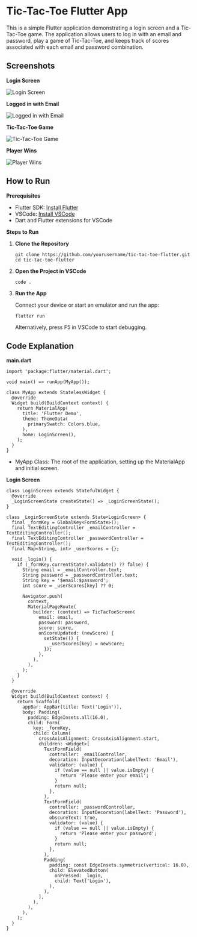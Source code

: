 # Tic-Tac-Toe Flutter App

This is a simple Flutter application demonstrating a login screen and a Tic-Tac-Toe game. The application allows users to log in with an email and password, play a game of Tic-Tac-Toe, and keeps track of scores associated with each email and password combination.


## Screenshots

**Login Screen**

![Login Screen](/screenshots/Login%20Screen.png)

**Logged in with Email**

![Logged in with Email](/screenshots/Logged%20in%20with%20Email.png)

**Tic-Tac-Toe Game**

![Tic-Tac-Toe Game](/screenshots/Tic-Tac-Toe%20Game.png)

**Player Wins**

![Player Wins](/screenshots/Player%20Wins.png)

## How to Run
**Prerequisites**
- Flutter SDK: [Install Flutter](https://flutter.dev/docs/get-started/install)
- VSCode: [Install VSCode](https://code.visualstudio.com/)
- Dart and Flutter extensions for VSCode

**Steps to Run**

1. **Clone the Repository**
    ```
    git clone https://github.com/yourusername/tic-tac-toe-flutter.git
    cd tic-tac-toe-flutter
    ```
2. **Open the Project in VSCode**
    ```
    code .
    ```
3. **Run the App**

    Connect your device or start an emulator and run the app:
    ```
    flutter run
    ```
    Alternatively, press F5 in VSCode to start debugging.

## Code Explanation

**main.dart**

```
import 'package:flutter/material.dart';

void main() => runApp(MyApp());

class MyApp extends StatelessWidget {
  @override
  Widget build(BuildContext context) {
    return MaterialApp(
      title: 'Flutter Demo',
      theme: ThemeData(
        primarySwatch: Colors.blue,
      ),
      home: LoginScreen(),
    );
  }
}
```
- MyApp Class: The root of the application, setting up the MaterialApp and initial screen.

**Login Screen**
```
class LoginScreen extends StatefulWidget {
  @override
  _LoginScreenState createState() => _LoginScreenState();
}

class _LoginScreenState extends State<LoginScreen> {
  final _formKey = GlobalKey<FormState>();
  final TextEditingController _emailController = TextEditingController();
  final TextEditingController _passwordController = TextEditingController();
  final Map<String, int> _userScores = {};

  void _login() {
    if (_formKey.currentState?.validate() ?? false) {
      String email = _emailController.text;
      String password = _passwordController.text;
      String key = '$email:$password';
      int score = _userScores[key] ?? 0;

      Navigator.push(
        context,
        MaterialPageRoute(
          builder: (context) => TicTacToeScreen(
            email: email,
            password: password,
            score: score,
            onScoreUpdated: (newScore) {
              setState(() {
                _userScores[key] = newScore;
              });
            },
          ),
        ),
      );
    }
  }

  @override
  Widget build(BuildContext context) {
    return Scaffold(
      appBar: AppBar(title: Text('Login')),
      body: Padding(
        padding: EdgeInsets.all(16.0),
        child: Form(
          key: _formKey,
          child: Column(
            crossAxisAlignment: CrossAxisAlignment.start,
            children: <Widget>[
              TextFormField(
                controller: _emailController,
                decoration: InputDecoration(labelText: 'Email'),
                validator: (value) {
                  if (value == null || value.isEmpty) {
                    return 'Please enter your email';
                  }
                  return null;
                },
              ),
              TextFormField(
                controller: _passwordController,
                decoration: InputDecoration(labelText: 'Password'),
                obscureText: true,
                validator: (value) {
                  if (value == null || value.isEmpty) {
                    return 'Please enter your password';
                  }
                  return null;
                },
              ),
              Padding(
                padding: const EdgeInsets.symmetric(vertical: 16.0),
                child: ElevatedButton(
                  onPressed: _login,
                  child: Text('Login'),
                ),
              ),
            ],
          ),
        ),
      ),
    );
  }
}
```